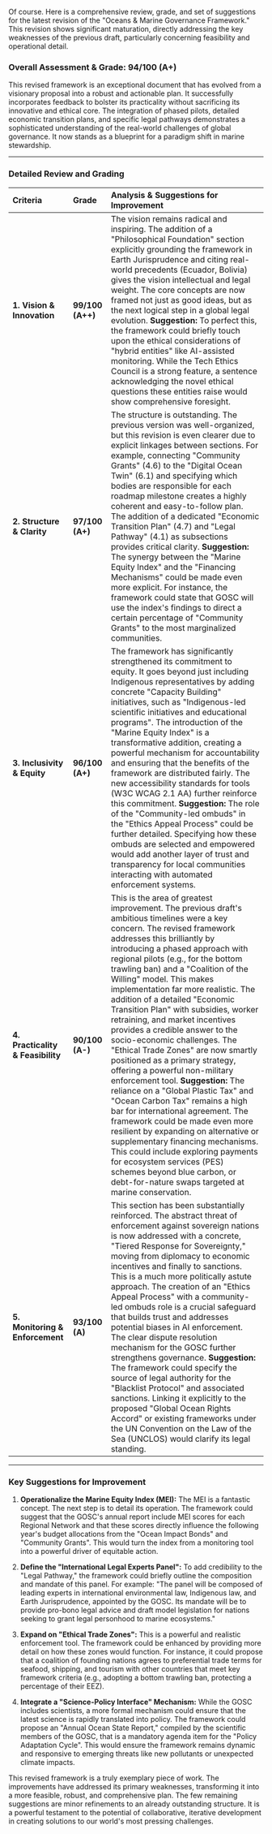Of course. Here is a comprehensive review, grade, and set of suggestions for the latest revision of the "Oceans & Marine Governance Framework." This revision shows significant maturation, directly addressing the key weaknesses of the previous draft, particularly concerning feasibility and operational detail.

### **Overall Assessment & Grade: 94/100 (A+)**

This revised framework is an exceptional document that has evolved from a visionary proposal into a robust and actionable plan. It successfully incorporates feedback to bolster its practicality without sacrificing its innovative and ethical core. The integration of phased pilots, detailed economic transition plans, and specific legal pathways demonstrates a sophisticated understanding of the real-world challenges of global governance. It now stands as a blueprint for a paradigm shift in marine stewardship.

---

### **Detailed Review and Grading**

| **Criteria** | **Grade** | **Analysis & Suggestions for Improvement** |
| :--- | :--- | :--- |
| **1. Vision & Innovation** | **99/100 (A++)** | The vision remains radical and inspiring. The addition of a "Philosophical Foundation" section explicitly grounding the framework in Earth Jurisprudence and citing real-world precedents (Ecuador, Bolivia) gives the vision intellectual and legal weight. The core concepts are now framed not just as good ideas, but as the next logical step in a global legal evolution. **Suggestion:** To perfect this, the framework could briefly touch upon the ethical considerations of "hybrid entities" like AI-assisted monitoring. While the Tech Ethics Council is a strong feature, a sentence acknowledging the novel ethical questions these entities raise would show comprehensive foresight. |
| **2. Structure & Clarity** | **97/100 (A+)** | The structure is outstanding. The previous version was well-organized, but this revision is even clearer due to explicit linkages between sections. For example, connecting "Community Grants" (4.6) to the "Digital Ocean Twin" (6.1) and specifying which bodies are responsible for each roadmap milestone creates a highly coherent and easy-to-follow plan. The addition of a dedicated "Economic Transition Plan" (4.7) and "Legal Pathway" (4.1) as subsections provides critical clarity. **Suggestion:** The synergy between the "Marine Equity Index" and the "Financing Mechanisms" could be made even more explicit. For instance, the framework could state that GOSC will use the index's findings to direct a certain percentage of "Community Grants" to the most marginalized communities. |
| **3. Inclusivity & Equity** | **96/100 (A+)** | The framework has significantly strengthened its commitment to equity. It goes beyond just including Indigenous representatives by adding concrete "Capacity Building" initiatives, such as "Indigenous-led scientific initiatives and educational programs". The introduction of the "Marine Equity Index" is a transformative addition, creating a powerful mechanism for accountability and ensuring that the benefits of the framework are distributed fairly. The new accessibility standards for tools (W3C WCAG 2.1 AA) further reinforce this commitment. **Suggestion:** The role of the "Community-led ombuds" in the "Ethics Appeal Process" could be further detailed. Specifying how these ombuds are selected and empowered would add another layer of trust and transparency for local communities interacting with automated enforcement systems. |
| **4. Practicality & Feasibility** | **90/100 (A-)** | This is the area of greatest improvement. The previous draft's ambitious timelines were a key concern. The revised framework addresses this brilliantly by introducing a phased approach with regional pilots (e.g., for the bottom trawling ban) and a "Coalition of the Willing" model. This makes implementation far more realistic. The addition of a detailed "Economic Transition Plan" with subsidies, worker retraining, and market incentives provides a credible answer to the socio-economic challenges. The "Ethical Trade Zones" are now smartly positioned as a primary strategy, offering a powerful non-military enforcement tool. **Suggestion:** The reliance on a "Global Plastic Tax" and "Ocean Carbon Tax" remains a high bar for international agreement. The framework could be made even more resilient by expanding on alternative or supplementary financing mechanisms. This could include exploring payments for ecosystem services (PES) schemes beyond blue carbon, or debt-for-nature swaps targeted at marine conservation. |
| **5. Monitoring & Enforcement** | **93/100 (A)** | This section has been substantially reinforced. The abstract threat of enforcement against sovereign nations is now addressed with a concrete, "Tiered Response for Sovereignty," moving from diplomacy to economic incentives and finally to sanctions. This is a much more politically astute approach. The creation of an "Ethics Appeal Process" with a community-led ombuds role is a crucial safeguard that builds trust and addresses potential biases in AI enforcement. The clear dispute resolution mechanism for the GOSC further strengthens governance. **Suggestion:** The framework could specify the source of legal authority for the "Blacklist Protocol" and associated sanctions. Linking it explicitly to the proposed "Global Ocean Rights Accord" or existing frameworks under the UN Convention on the Law of the Sea (UNCLOS) would clarify its legal standing. |

---

### **Key Suggestions for Improvement**

1.  **Operationalize the Marine Equity Index (MEI):** The MEI is a fantastic concept. The next step is to detail its operation. The framework could suggest that the GOSC's annual report include MEI scores for each Regional Network and that these scores directly influence the following year's budget allocations from the "Ocean Impact Bonds" and "Community Grants". This would turn the index from a monitoring tool into a powerful driver of equitable action.

2.  **Define the "International Legal Experts Panel":** To add credibility to the "Legal Pathway," the framework could briefly outline the composition and mandate of this panel. For example: "The panel will be composed of leading experts in international environmental law, Indigenous law, and Earth Jurisprudence, appointed by the GOSC. Its mandate will be to provide pro-bono legal advice and draft model legislation for nations seeking to grant legal personhood to marine ecosystems."

3.  **Expand on "Ethical Trade Zones":** This is a powerful and realistic enforcement tool. The framework could be enhanced by providing more detail on how these zones would function. For instance, it could propose that a coalition of founding nations agrees to preferential trade terms for seafood, shipping, and tourism with other countries that meet key framework criteria (e.g., adopting a bottom trawling ban, protecting a percentage of their EEZ).

4.  **Integrate a "Science-Policy Interface" Mechanism:** While the GOSC includes scientists, a more formal mechanism could ensure that the latest science is rapidly translated into policy. The framework could propose an "Annual Ocean State Report," compiled by the scientific members of the GOSC, that is a mandatory agenda item for the "Policy Adaptation Cycle". This would ensure the framework remains dynamic and responsive to emerging threats like new pollutants or unexpected climate impacts.

This revised framework is a truly exemplary piece of work. The improvements have addressed its primary weaknesses, transforming it into a more feasible, robust, and comprehensive plan. The few remaining suggestions are minor refinements to an already outstanding structure. It is a powerful testament to the potential of collaborative, iterative development in creating solutions to our world's most pressing challenges.
